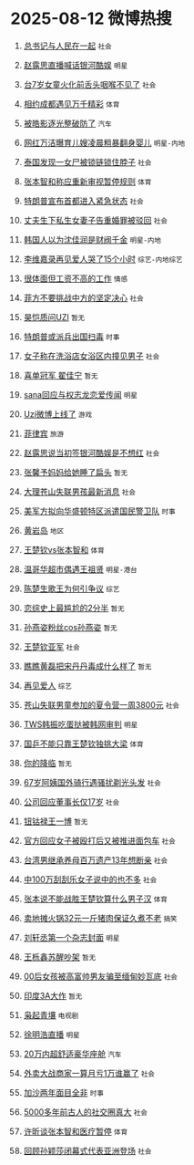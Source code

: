 # 2025-08-12 微博热搜 
1. [总书记与人民在一起](https://m.weibo.cn/search?containerid=100103type%3D1%26t%3D10%26q%3D%23%E6%80%BB%E4%B9%A6%E8%AE%B0%E4%B8%8E%E4%BA%BA%E6%B0%91%E5%9C%A8%E4%B8%80%E8%B5%B7%23&stream_entry_id=51&isnewpage=1&extparam=seat%3D1%26cate%3D10103%26q%3D%2523%25E6%2580%25BB%25E4%25B9%25A6%25E8%25AE%25B0%25E4%25B8%258E%25E4%25BA%25BA%25E6%25B0%2591%25E5%259C%25A8%25E4%25B8%2580%25E8%25B5%25B7%2523%26dgr%3D0%26filter_type%3Drealtimehot%26pos%3D0%26c_type%3D51%26stream_entry_id%3D51%26display_time%3D1754932911%26pre_seqid%3D17549329113829564898144) `社会` 

2. [赵露思直播喊话银河酷娱](https://m.weibo.cn/search?containerid=100103type%3D1%26t%3D10%26q%3D%23%E8%B5%B5%E9%9C%B2%E6%80%9D%E7%9B%B4%E6%92%AD%E5%96%8A%E8%AF%9D%E9%93%B6%E6%B2%B3%E9%85%B7%E5%A8%B1%23&stream_entry_id=31&isnewpage=1&extparam=seat%3D1%26cate%3D5001%26lcate%3D5001%26pos%3D0%26flag%3D2%26band_rank%3D1%26dgr%3D0%26filter_type%3Drealtimehot%26c_type%3D31%26realpos%3D1%26stream_entry_id%3D31%26q%3D%2523%25E8%25B5%25B5%25E9%259C%25B2%25E6%2580%259D%25E7%259B%25B4%25E6%2592%25AD%25E5%2596%258A%25E8%25AF%259D%25E9%2593%25B6%25E6%25B2%25B3%25E9%2585%25B7%25E5%25A8%25B1%2523%26display_time%3D1754932911%26pre_seqid%3D17549329113829564898144) `明星` 

3. [台7岁女童火化前舌头咽喉不见了](https://m.weibo.cn/search?containerid=100103type%3D1%26t%3D10%26q%3D%23%E5%8F%B07%E5%B2%81%E5%A5%B3%E7%AB%A5%E7%81%AB%E5%8C%96%E5%89%8D%E8%88%8C%E5%A4%B4%E5%92%BD%E5%96%89%E4%B8%8D%E8%A7%81%E4%BA%86%23&stream_entry_id=31&isnewpage=1&extparam=seat%3D1%26cate%3D5001%26lcate%3D5001%26pos%3D1%26flag%3D2%26band_rank%3D2%26dgr%3D0%26filter_type%3Drealtimehot%26c_type%3D31%26realpos%3D2%26stream_entry_id%3D31%26q%3D%2523%25E5%258F%25B07%25E5%25B2%2581%25E5%25A5%25B3%25E7%25AB%25A5%25E7%2581%25AB%25E5%258C%2596%25E5%2589%258D%25E8%2588%258C%25E5%25A4%25B4%25E5%2592%25BD%25E5%2596%2589%25E4%25B8%258D%25E8%25A7%2581%25E4%25BA%2586%2523%26display_time%3D1754932911%26pre_seqid%3D17549329113829564898144) `社会` 

4. [相约成都遇见万千精彩](https://m.weibo.cn/search?containerid=100103type%3D1%26t%3D10%26q%3D%23%E7%9B%B8%E7%BA%A6%E6%88%90%E9%83%BD%E9%81%87%E8%A7%81%E4%B8%87%E5%8D%83%E7%B2%BE%E5%BD%A9%23&stream_entry_id=31&isnewpage=1&extparam=seat%3D1%26cate%3D5001%26lcate%3D5001%26pos%3D2%26flag%3D0%26band_rank%3D3%26dgr%3D0%26filter_type%3Drealtimehot%26c_type%3D31%26realpos%3D3%26stream_entry_id%3D31%26q%3D%2523%25E7%259B%25B8%25E7%25BA%25A6%25E6%2588%2590%25E9%2583%25BD%25E9%2581%2587%25E8%25A7%2581%25E4%25B8%2587%25E5%258D%2583%25E7%25B2%25BE%25E5%25BD%25A9%2523%26display_time%3D1754932911%26pre_seqid%3D17549329113829564898144) `体育` 

5. [被皓影逐光整破防了](https://m.weibo.cn/search?containerid=100103type%3D1%26t%3D10%26q%3D%23%E8%A2%AB%E7%9A%93%E5%BD%B1%E9%80%90%E5%85%89%E6%95%B4%E7%A0%B4%E9%98%B2%E4%BA%86%23&stream_entry_id=31&isnewpage=1&extparam=seat%3D1%26cate%3D5001%26stream_entry_id%3D31%26pos%3D3%26topic_ad%3D1%26band_rank%3D4%26q%3D%2523%25E8%25A2%25AB%25E7%259A%2593%25E5%25BD%25B1%25E9%2580%2590%25E5%2585%2589%25E6%2595%25B4%25E7%25A0%25B4%25E9%2598%25B2%25E4%25BA%2586%2523%26dgr%3D0%26filter_type%3Drealtimehot%26adid%3D296193%26c_type%3D31%26is_ad_pos%3D1%26lcate%3D5001%26display_time%3D1754932911%26pre_seqid%3D17549329113829564898144) `汽车` 

6. [网红万洁曝育儿嫂凌晨粗暴翻身婴儿](https://m.weibo.cn/search?containerid=100103type%3D1%26t%3D10%26q%3D%23%E7%BD%91%E7%BA%A2%E4%B8%87%E6%B4%81%E6%9B%9D%E8%82%B2%E5%84%BF%E5%AB%82%E5%87%8C%E6%99%A8%E7%B2%97%E6%9A%B4%E7%BF%BB%E8%BA%AB%E5%A9%B4%E5%84%BF%23&stream_entry_id=31&isnewpage=1&extparam=seat%3D1%26cate%3D5001%26lcate%3D5001%26pos%3D4%26flag%3D1%26band_rank%3D4%26dgr%3D0%26filter_type%3Drealtimehot%26c_type%3D31%26realpos%3D4%26stream_entry_id%3D31%26q%3D%2523%25E7%25BD%2591%25E7%25BA%25A2%25E4%25B8%2587%25E6%25B4%2581%25E6%259B%259D%25E8%2582%25B2%25E5%2584%25BF%25E5%25AB%2582%25E5%2587%258C%25E6%2599%25A8%25E7%25B2%2597%25E6%259A%25B4%25E7%25BF%25BB%25E8%25BA%25AB%25E5%25A9%25B4%25E5%2584%25BF%2523%26display_time%3D1754932911%26pre_seqid%3D17549329113829564898144) `明星-内地` 

7. [泰国发现一女尸被锁链锁住脖子](https://m.weibo.cn/search?containerid=100103type%3D1%26t%3D10%26q%3D%23%E6%B3%B0%E5%9B%BD%E5%8F%91%E7%8E%B0%E4%B8%80%E5%A5%B3%E5%B0%B8%E8%A2%AB%E9%94%81%E9%93%BE%E9%94%81%E4%BD%8F%E8%84%96%E5%AD%90%23&stream_entry_id=31&isnewpage=1&extparam=seat%3D1%26cate%3D5001%26lcate%3D5001%26pos%3D5%26flag%3D2%26band_rank%3D5%26dgr%3D0%26filter_type%3Drealtimehot%26c_type%3D31%26realpos%3D5%26stream_entry_id%3D31%26q%3D%2523%25E6%25B3%25B0%25E5%259B%25BD%25E5%258F%2591%25E7%258E%25B0%25E4%25B8%2580%25E5%25A5%25B3%25E5%25B0%25B8%25E8%25A2%25AB%25E9%2594%2581%25E9%2593%25BE%25E9%2594%2581%25E4%25BD%258F%25E8%2584%2596%25E5%25AD%2590%2523%26display_time%3D1754932911%26pre_seqid%3D17549329113829564898144) `社会` 

8. [张本智和称应重新审视暂停规则](https://m.weibo.cn/search?containerid=100103type%3D1%26t%3D10%26q%3D%23%E5%BC%A0%E6%9C%AC%E6%99%BA%E5%92%8C%E7%A7%B0%E5%BA%94%E9%87%8D%E6%96%B0%E5%AE%A1%E8%A7%86%E6%9A%82%E5%81%9C%E8%A7%84%E5%88%99%23&stream_entry_id=31&isnewpage=1&extparam=seat%3D1%26cate%3D5001%26lcate%3D5001%26pos%3D6%26flag%3D1%26band_rank%3D6%26dgr%3D0%26filter_type%3Drealtimehot%26c_type%3D31%26realpos%3D6%26stream_entry_id%3D31%26q%3D%2523%25E5%25BC%25A0%25E6%259C%25AC%25E6%2599%25BA%25E5%2592%258C%25E7%25A7%25B0%25E5%25BA%2594%25E9%2587%258D%25E6%2596%25B0%25E5%25AE%25A1%25E8%25A7%2586%25E6%259A%2582%25E5%2581%259C%25E8%25A7%2584%25E5%2588%2599%2523%26display_time%3D1754932911%26pre_seqid%3D17549329113829564898144) `体育` 

9. [特朗普宣布首都进入紧急状态](https://m.weibo.cn/search?containerid=100103type%3D1%26t%3D10%26q%3D%23%E7%89%B9%E6%9C%97%E6%99%AE%E5%AE%A3%E5%B8%83%E9%A6%96%E9%83%BD%E8%BF%9B%E5%85%A5%E7%B4%A7%E6%80%A5%E7%8A%B6%E6%80%81%23&stream_entry_id=31&isnewpage=1&extparam=seat%3D1%26cate%3D5001%26lcate%3D5001%26pos%3D7%26flag%3D2%26band_rank%3D7%26dgr%3D0%26filter_type%3Drealtimehot%26c_type%3D31%26realpos%3D7%26stream_entry_id%3D31%26q%3D%2523%25E7%2589%25B9%25E6%259C%2597%25E6%2599%25AE%25E5%25AE%25A3%25E5%25B8%2583%25E9%25A6%2596%25E9%2583%25BD%25E8%25BF%259B%25E5%2585%25A5%25E7%25B4%25A7%25E6%2580%25A5%25E7%258A%25B6%25E6%2580%2581%2523%26display_time%3D1754932911%26pre_seqid%3D17549329113829564898144) `社会` 

10. [丈夫生下私生女妻子告重婚罪被驳回](https://m.weibo.cn/search?containerid=100103type%3D1%26t%3D10%26q%3D%23%E4%B8%88%E5%A4%AB%E7%94%9F%E4%B8%8B%E7%A7%81%E7%94%9F%E5%A5%B3%E5%A6%BB%E5%AD%90%E5%91%8A%E9%87%8D%E5%A9%9A%E7%BD%AA%E8%A2%AB%E9%A9%B3%E5%9B%9E%23&stream_entry_id=31&isnewpage=1&extparam=seat%3D1%26cate%3D5001%26lcate%3D5001%26pos%3D8%26flag%3D0%26band_rank%3D8%26dgr%3D0%26filter_type%3Drealtimehot%26c_type%3D31%26realpos%3D8%26stream_entry_id%3D31%26q%3D%2523%25E4%25B8%2588%25E5%25A4%25AB%25E7%2594%259F%25E4%25B8%258B%25E7%25A7%2581%25E7%2594%259F%25E5%25A5%25B3%25E5%25A6%25BB%25E5%25AD%2590%25E5%2591%258A%25E9%2587%258D%25E5%25A9%259A%25E7%25BD%25AA%25E8%25A2%25AB%25E9%25A9%25B3%25E5%259B%259E%2523%26display_time%3D1754932911%26pre_seqid%3D17549329113829564898144) `社会` 

11. [韩国人以为沈佳润是财阀千金](https://m.weibo.cn/search?containerid=100103type%3D1%26t%3D10%26q%3D%23%E9%9F%A9%E5%9B%BD%E4%BA%BA%E4%BB%A5%E4%B8%BA%E6%B2%88%E4%BD%B3%E6%B6%A6%E6%98%AF%E8%B4%A2%E9%98%80%E5%8D%83%E9%87%91%23&stream_entry_id=31&isnewpage=1&extparam=seat%3D1%26cate%3D5001%26lcate%3D5001%26pos%3D9%26flag%3D2%26band_rank%3D9%26dgr%3D0%26filter_type%3Drealtimehot%26c_type%3D31%26realpos%3D9%26stream_entry_id%3D31%26q%3D%2523%25E9%259F%25A9%25E5%259B%25BD%25E4%25BA%25BA%25E4%25BB%25A5%25E4%25B8%25BA%25E6%25B2%2588%25E4%25BD%25B3%25E6%25B6%25A6%25E6%2598%25AF%25E8%25B4%25A2%25E9%2598%2580%25E5%258D%2583%25E9%2587%2591%2523%26display_time%3D1754932911%26pre_seqid%3D17549329113829564898144) `明星-内地` 

12. [李维嘉录再见爱人哭了15个小时](https://m.weibo.cn/search?containerid=100103type%3D1%26t%3D10%26q%3D%23%E6%9D%8E%E7%BB%B4%E5%98%89%E5%BD%95%E5%86%8D%E8%A7%81%E7%88%B1%E4%BA%BA%E5%93%AD%E4%BA%8615%E4%B8%AA%E5%B0%8F%E6%97%B6%23&stream_entry_id=31&isnewpage=1&extparam=seat%3D1%26cate%3D5001%26lcate%3D5001%26pos%3D10%26flag%3D2%26band_rank%3D10%26dgr%3D0%26filter_type%3Drealtimehot%26c_type%3D31%26realpos%3D10%26stream_entry_id%3D31%26q%3D%2523%25E6%259D%258E%25E7%25BB%25B4%25E5%2598%2589%25E5%25BD%2595%25E5%2586%258D%25E8%25A7%2581%25E7%2588%25B1%25E4%25BA%25BA%25E5%2593%25AD%25E4%25BA%258615%25E4%25B8%25AA%25E5%25B0%258F%25E6%2597%25B6%2523%26display_time%3D1754932911%26pre_seqid%3D17549329113829564898144) `综艺-内地综艺` 

13. [很体面但工资不高的工作](https://m.weibo.cn/search?containerid=100103type%3D1%26t%3D10%26q%3D%E5%BE%88%E4%BD%93%E9%9D%A2%E4%BD%86%E5%B7%A5%E8%B5%84%E4%B8%8D%E9%AB%98%E7%9A%84%E5%B7%A5%E4%BD%9C&stream_entry_id=31&isnewpage=1&extparam=seat%3D1%26cate%3D5001%26lcate%3D5001%26pos%3D11%26flag%3D2%26band_rank%3D11%26dgr%3D0%26filter_type%3Drealtimehot%26c_type%3D31%26realpos%3D11%26stream_entry_id%3D31%26q%3D%25E5%25BE%2588%25E4%25BD%2593%25E9%259D%25A2%25E4%25BD%2586%25E5%25B7%25A5%25E8%25B5%2584%25E4%25B8%258D%25E9%25AB%2598%25E7%259A%2584%25E5%25B7%25A5%25E4%25BD%259C%26display_time%3D1754932911%26pre_seqid%3D17549329113829564898144) `情感` 

14. [菲方不要挑战中方的坚定决心](https://m.weibo.cn/search?containerid=100103type%3D1%26t%3D10%26q%3D%23%E8%8F%B2%E6%96%B9%E4%B8%8D%E8%A6%81%E6%8C%91%E6%88%98%E4%B8%AD%E6%96%B9%E7%9A%84%E5%9D%9A%E5%AE%9A%E5%86%B3%E5%BF%83%23&stream_entry_id=31&isnewpage=1&extparam=seat%3D1%26cate%3D5001%26lcate%3D5001%26pos%3D12%26flag%3D0%26band_rank%3D12%26dgr%3D0%26filter_type%3Drealtimehot%26c_type%3D31%26realpos%3D12%26stream_entry_id%3D31%26q%3D%2523%25E8%258F%25B2%25E6%2596%25B9%25E4%25B8%258D%25E8%25A6%2581%25E6%258C%2591%25E6%2588%2598%25E4%25B8%25AD%25E6%2596%25B9%25E7%259A%2584%25E5%259D%259A%25E5%25AE%259A%25E5%2586%25B3%25E5%25BF%2583%2523%26display_time%3D1754932911%26pre_seqid%3D17549329113829564898144) `社会` 

15. [昊恺质问UZI](https://m.weibo.cn/search?containerid=100103type%3D1%26t%3D10%26q%3D%E6%98%8A%E6%81%BA%E8%B4%A8%E9%97%AEUZI&stream_entry_id=31&isnewpage=1&extparam=seat%3D1%26cate%3D5001%26lcate%3D5001%26pos%3D13%26flag%3D0%26band_rank%3D13%26dgr%3D0%26filter_type%3Drealtimehot%26c_type%3D31%26realpos%3D13%26stream_entry_id%3D31%26q%3D%25E6%2598%258A%25E6%2581%25BA%25E8%25B4%25A8%25E9%2597%25AEUZI%26display_time%3D1754932911%26pre_seqid%3D17549329113829564898144) `暂无` 

16. [特朗普或派兵出国扫毒](https://m.weibo.cn/search?containerid=100103type%3D1%26t%3D10%26q%3D%23%E7%89%B9%E6%9C%97%E6%99%AE%E6%88%96%E6%B4%BE%E5%85%B5%E5%87%BA%E5%9B%BD%E6%89%AB%E6%AF%92%23&stream_entry_id=31&isnewpage=1&extparam=seat%3D1%26cate%3D5001%26lcate%3D5001%26pos%3D14%26flag%3D0%26band_rank%3D14%26dgr%3D0%26filter_type%3Drealtimehot%26c_type%3D31%26realpos%3D14%26stream_entry_id%3D31%26q%3D%2523%25E7%2589%25B9%25E6%259C%2597%25E6%2599%25AE%25E6%2588%2596%25E6%25B4%25BE%25E5%2585%25B5%25E5%2587%25BA%25E5%259B%25BD%25E6%2589%25AB%25E6%25AF%2592%2523%26display_time%3D1754932911%26pre_seqid%3D17549329113829564898144) `时事` 

17. [女子称在洗浴店女浴区内撞见男子](https://m.weibo.cn/search?containerid=100103type%3D1%26t%3D10%26q%3D%23%E5%A5%B3%E5%AD%90%E7%A7%B0%E5%9C%A8%E6%B4%97%E6%B5%B4%E5%BA%97%E5%A5%B3%E6%B5%B4%E5%8C%BA%E5%86%85%E6%92%9E%E8%A7%81%E7%94%B7%E5%AD%90%23&stream_entry_id=31&isnewpage=1&extparam=seat%3D1%26cate%3D5001%26lcate%3D5001%26pos%3D15%26flag%3D0%26band_rank%3D15%26dgr%3D0%26filter_type%3Drealtimehot%26c_type%3D31%26realpos%3D15%26stream_entry_id%3D31%26q%3D%2523%25E5%25A5%25B3%25E5%25AD%2590%25E7%25A7%25B0%25E5%259C%25A8%25E6%25B4%2597%25E6%25B5%25B4%25E5%25BA%2597%25E5%25A5%25B3%25E6%25B5%25B4%25E5%258C%25BA%25E5%2586%2585%25E6%2592%259E%25E8%25A7%2581%25E7%2594%25B7%25E5%25AD%2590%2523%26display_time%3D1754932911%26pre_seqid%3D17549329113829564898144) `社会` 

18. [喜单冠军 翟佳宁](https://m.weibo.cn/search?containerid=100103type%3D1%26t%3D10%26q%3D%E5%96%9C%E5%8D%95%E5%86%A0%E5%86%9B+%E7%BF%9F%E4%BD%B3%E5%AE%81&stream_entry_id=31&isnewpage=1&extparam=seat%3D1%26cate%3D5001%26lcate%3D5001%26pos%3D16%26flag%3D0%26band_rank%3D16%26dgr%3D0%26filter_type%3Drealtimehot%26c_type%3D31%26realpos%3D16%26stream_entry_id%3D31%26q%3D%25E5%2596%259C%25E5%258D%2595%25E5%2586%25A0%25E5%2586%259B%2520%25E7%25BF%259F%25E4%25BD%25B3%25E5%25AE%2581%26display_time%3D1754932911%26pre_seqid%3D17549329113829564898144) `暂无` 

19. [sana回应与权志龙恋爱传闻](https://m.weibo.cn/search?containerid=100103type%3D1%26t%3D10%26q%3D%23sana%E5%9B%9E%E5%BA%94%E4%B8%8E%E6%9D%83%E5%BF%97%E9%BE%99%E6%81%8B%E7%88%B1%E4%BC%A0%E9%97%BB%23&stream_entry_id=31&isnewpage=1&extparam=seat%3D1%26cate%3D5001%26lcate%3D5001%26pos%3D17%26flag%3D0%26band_rank%3D17%26dgr%3D0%26filter_type%3Drealtimehot%26c_type%3D31%26realpos%3D17%26stream_entry_id%3D31%26q%3D%2523sana%25E5%259B%259E%25E5%25BA%2594%25E4%25B8%258E%25E6%259D%2583%25E5%25BF%2597%25E9%25BE%2599%25E6%2581%258B%25E7%2588%25B1%25E4%25BC%25A0%25E9%2597%25BB%2523%26display_time%3D1754932911%26pre_seqid%3D17549329113829564898144) `明星` 

20. [Uzi微博上线了](https://m.weibo.cn/search?containerid=100103type%3D1%26t%3D10%26q%3D%23Uzi%E5%BE%AE%E5%8D%9A%E4%B8%8A%E7%BA%BF%E4%BA%86%23&stream_entry_id=31&isnewpage=1&extparam=seat%3D1%26cate%3D5001%26lcate%3D5001%26pos%3D18%26flag%3D1%26band_rank%3D18%26dgr%3D0%26filter_type%3Drealtimehot%26c_type%3D31%26realpos%3D18%26stream_entry_id%3D31%26q%3D%2523Uzi%25E5%25BE%25AE%25E5%258D%259A%25E4%25B8%258A%25E7%25BA%25BF%25E4%25BA%2586%2523%26display_time%3D1754932911%26pre_seqid%3D17549329113829564898144) `游戏` 

21. [菲律宾](https://m.weibo.cn/search?containerid=100103type%3D1%26t%3D10%26q%3D%E8%8F%B2%E5%BE%8B%E5%AE%BE&stream_entry_id=31&isnewpage=1&extparam=seat%3D1%26cate%3D5001%26lcate%3D5001%26pos%3D19%26flag%3D0%26band_rank%3D19%26dgr%3D0%26filter_type%3Drealtimehot%26c_type%3D31%26realpos%3D19%26stream_entry_id%3D31%26q%3D%25E8%258F%25B2%25E5%25BE%258B%25E5%25AE%25BE%26display_time%3D1754932911%26pre_seqid%3D17549329113829564898144) `旅游` 

22. [赵露思说当初签银河酷娱是不想红](https://m.weibo.cn/search?containerid=100103type%3D1%26t%3D10%26q%3D%23%E8%B5%B5%E9%9C%B2%E6%80%9D%E8%AF%B4%E5%BD%93%E5%88%9D%E7%AD%BE%E9%93%B6%E6%B2%B3%E9%85%B7%E5%A8%B1%E6%98%AF%E4%B8%8D%E6%83%B3%E7%BA%A2%23&stream_entry_id=31&isnewpage=1&extparam=seat%3D1%26cate%3D5001%26lcate%3D5001%26pos%3D20%26flag%3D0%26band_rank%3D20%26dgr%3D0%26filter_type%3Drealtimehot%26c_type%3D31%26realpos%3D20%26stream_entry_id%3D31%26q%3D%2523%25E8%25B5%25B5%25E9%259C%25B2%25E6%2580%259D%25E8%25AF%25B4%25E5%25BD%2593%25E5%2588%259D%25E7%25AD%25BE%25E9%2593%25B6%25E6%25B2%25B3%25E9%2585%25B7%25E5%25A8%25B1%25E6%2598%25AF%25E4%25B8%258D%25E6%2583%25B3%25E7%25BA%25A2%2523%26display_time%3D1754932911%26pre_seqid%3D17549329113829564898144) `社会` 

23. [张馨予妈妈给她睡了扁头](https://m.weibo.cn/search?containerid=100103type%3D1%26t%3D10%26q%3D%E5%BC%A0%E9%A6%A8%E4%BA%88%E5%A6%88%E5%A6%88%E7%BB%99%E5%A5%B9%E7%9D%A1%E4%BA%86%E6%89%81%E5%A4%B4&stream_entry_id=31&isnewpage=1&extparam=seat%3D1%26cate%3D5001%26lcate%3D5001%26pos%3D21%26flag%3D0%26band_rank%3D21%26dgr%3D0%26filter_type%3Drealtimehot%26c_type%3D31%26realpos%3D21%26stream_entry_id%3D31%26q%3D%25E5%25BC%25A0%25E9%25A6%25A8%25E4%25BA%2588%25E5%25A6%2588%25E5%25A6%2588%25E7%25BB%2599%25E5%25A5%25B9%25E7%259D%25A1%25E4%25BA%2586%25E6%2589%2581%25E5%25A4%25B4%26display_time%3D1754932911%26pre_seqid%3D17549329113829564898144) `暂无` 

24. [大理苍山失联男孩最新消息](https://m.weibo.cn/search?containerid=100103type%3D1%26t%3D10%26q%3D%23%E5%A4%A7%E7%90%86%E8%8B%8D%E5%B1%B1%E5%A4%B1%E8%81%94%E7%94%B7%E5%AD%A9%E6%9C%80%E6%96%B0%E6%B6%88%E6%81%AF%23&stream_entry_id=31&isnewpage=1&extparam=seat%3D1%26cate%3D5001%26lcate%3D5001%26pos%3D22%26flag%3D0%26band_rank%3D22%26dgr%3D0%26filter_type%3Drealtimehot%26c_type%3D31%26realpos%3D22%26stream_entry_id%3D31%26q%3D%2523%25E5%25A4%25A7%25E7%2590%2586%25E8%258B%258D%25E5%25B1%25B1%25E5%25A4%25B1%25E8%2581%2594%25E7%2594%25B7%25E5%25AD%25A9%25E6%259C%2580%25E6%2596%25B0%25E6%25B6%2588%25E6%2581%25AF%2523%26display_time%3D1754932911%26pre_seqid%3D17549329113829564898144) `社会` 

25. [美军方拟向华盛顿特区派遣国民警卫队](https://m.weibo.cn/search?containerid=100103type%3D1%26t%3D10%26q%3D%23%E7%BE%8E%E5%86%9B%E6%96%B9%E6%8B%9F%E5%90%91%E5%8D%8E%E7%9B%9B%E9%A1%BF%E7%89%B9%E5%8C%BA%E6%B4%BE%E9%81%A3%E5%9B%BD%E6%B0%91%E8%AD%A6%E5%8D%AB%E9%98%9F%23&stream_entry_id=31&isnewpage=1&extparam=seat%3D1%26cate%3D5001%26lcate%3D5001%26pos%3D23%26flag%3D0%26band_rank%3D23%26dgr%3D0%26filter_type%3Drealtimehot%26c_type%3D31%26realpos%3D23%26stream_entry_id%3D31%26q%3D%2523%25E7%25BE%258E%25E5%2586%259B%25E6%2596%25B9%25E6%258B%259F%25E5%2590%2591%25E5%258D%258E%25E7%259B%259B%25E9%25A1%25BF%25E7%2589%25B9%25E5%258C%25BA%25E6%25B4%25BE%25E9%2581%25A3%25E5%259B%25BD%25E6%25B0%2591%25E8%25AD%25A6%25E5%258D%25AB%25E9%2598%259F%2523%26display_time%3D1754932911%26pre_seqid%3D17549329113829564898144) `时事` 

26. [黄岩岛](https://m.weibo.cn/search?containerid=100103type%3D1%26t%3D10%26q%3D%E9%BB%84%E5%B2%A9%E5%B2%9B&stream_entry_id=31&isnewpage=1&extparam=seat%3D1%26cate%3D5001%26lcate%3D5001%26pos%3D24%26flag%3D0%26band_rank%3D24%26dgr%3D0%26filter_type%3Drealtimehot%26c_type%3D31%26realpos%3D24%26stream_entry_id%3D31%26q%3D%25E9%25BB%2584%25E5%25B2%25A9%25E5%25B2%259B%26display_time%3D1754932911%26pre_seqid%3D17549329113829564898144) `地区` 

27. [王楚钦vs张本智和](https://m.weibo.cn/search?containerid=100103type%3D1%26t%3D10%26q%3D%23%E7%8E%8B%E6%A5%9A%E9%92%A6vs%E5%BC%A0%E6%9C%AC%E6%99%BA%E5%92%8C%23&stream_entry_id=31&isnewpage=1&extparam=seat%3D1%26cate%3D5001%26lcate%3D5001%26pos%3D25%26flag%3D0%26band_rank%3D25%26dgr%3D0%26filter_type%3Drealtimehot%26c_type%3D31%26realpos%3D25%26stream_entry_id%3D31%26q%3D%2523%25E7%258E%258B%25E6%25A5%259A%25E9%2592%25A6vs%25E5%25BC%25A0%25E6%259C%25AC%25E6%2599%25BA%25E5%2592%258C%2523%26display_time%3D1754932911%26pre_seqid%3D17549329113829564898144) `体育` 

28. [温哥华超市偶遇王祖贤](https://m.weibo.cn/search?containerid=100103type%3D1%26t%3D10%26q%3D%23%E6%B8%A9%E5%93%A5%E5%8D%8E%E8%B6%85%E5%B8%82%E5%81%B6%E9%81%87%E7%8E%8B%E7%A5%96%E8%B4%A4%23&stream_entry_id=31&isnewpage=1&extparam=seat%3D1%26cate%3D5001%26lcate%3D5001%26pos%3D26%26flag%3D1%26band_rank%3D26%26dgr%3D0%26filter_type%3Drealtimehot%26c_type%3D31%26realpos%3D26%26stream_entry_id%3D31%26q%3D%2523%25E6%25B8%25A9%25E5%2593%25A5%25E5%258D%258E%25E8%25B6%2585%25E5%25B8%2582%25E5%2581%25B6%25E9%2581%2587%25E7%258E%258B%25E7%25A5%2596%25E8%25B4%25A4%2523%26display_time%3D1754932911%26pre_seqid%3D17549329113829564898144) `明星-港台` 

29. [陈楚生歌王为何引争议](https://m.weibo.cn/search?containerid=100103type%3D1%26t%3D10%26q%3D%23%E9%99%88%E6%A5%9A%E7%94%9F%E6%AD%8C%E7%8E%8B%E4%B8%BA%E4%BD%95%E5%BC%95%E4%BA%89%E8%AE%AE%23&stream_entry_id=31&isnewpage=1&extparam=seat%3D1%26cate%3D5001%26lcate%3D5001%26pos%3D27%26flag%3D0%26band_rank%3D27%26dgr%3D0%26filter_type%3Drealtimehot%26c_type%3D31%26realpos%3D27%26stream_entry_id%3D31%26q%3D%2523%25E9%2599%2588%25E6%25A5%259A%25E7%2594%259F%25E6%25AD%258C%25E7%258E%258B%25E4%25B8%25BA%25E4%25BD%2595%25E5%25BC%2595%25E4%25BA%2589%25E8%25AE%25AE%2523%26display_time%3D1754932911%26pre_seqid%3D17549329113829564898144) `综艺` 

30. [恋综史上最尴尬的2分半](https://m.weibo.cn/search?containerid=100103type%3D1%26t%3D10%26q%3D%E6%81%8B%E7%BB%BC%E5%8F%B2%E4%B8%8A%E6%9C%80%E5%B0%B4%E5%B0%AC%E7%9A%842%E5%88%86%E5%8D%8A&stream_entry_id=31&isnewpage=1&extparam=seat%3D1%26cate%3D5001%26lcate%3D5001%26pos%3D28%26flag%3D0%26band_rank%3D28%26dgr%3D0%26filter_type%3Drealtimehot%26c_type%3D31%26realpos%3D28%26stream_entry_id%3D31%26q%3D%25E6%2581%258B%25E7%25BB%25BC%25E5%258F%25B2%25E4%25B8%258A%25E6%259C%2580%25E5%25B0%25B4%25E5%25B0%25AC%25E7%259A%25842%25E5%2588%2586%25E5%258D%258A%26display_time%3D1754932911%26pre_seqid%3D17549329113829564898144) `暂无` 

31. [孙燕姿粉丝cos孙燕姿](https://m.weibo.cn/search?containerid=100103type%3D1%26t%3D10%26q%3D%E5%AD%99%E7%87%95%E5%A7%BF%E7%B2%89%E4%B8%9Dcos%E5%AD%99%E7%87%95%E5%A7%BF&stream_entry_id=31&isnewpage=1&extparam=seat%3D1%26cate%3D5001%26lcate%3D5001%26pos%3D29%26flag%3D1%26band_rank%3D29%26dgr%3D0%26filter_type%3Drealtimehot%26c_type%3D31%26realpos%3D29%26stream_entry_id%3D31%26q%3D%25E5%25AD%2599%25E7%2587%2595%25E5%25A7%25BF%25E7%25B2%2589%25E4%25B8%259Dcos%25E5%25AD%2599%25E7%2587%2595%25E5%25A7%25BF%26display_time%3D1754932911%26pre_seqid%3D17549329113829564898144) `暂无` 

32. [王楚钦亚军](https://m.weibo.cn/search?containerid=100103type%3D1%26t%3D10%26q%3D%23%E7%8E%8B%E6%A5%9A%E9%92%A6%E4%BA%9A%E5%86%9B%23&stream_entry_id=31&isnewpage=1&extparam=seat%3D1%26cate%3D5001%26lcate%3D5001%26pos%3D30%26flag%3D0%26band_rank%3D30%26dgr%3D0%26filter_type%3Drealtimehot%26c_type%3D31%26realpos%3D30%26stream_entry_id%3D31%26q%3D%2523%25E7%258E%258B%25E6%25A5%259A%25E9%2592%25A6%25E4%25BA%259A%25E5%2586%259B%2523%26display_time%3D1754932911%26pre_seqid%3D17549329113829564898144) `社会` 

33. [瞧瞧黄磊把宋丹丹毒成什么样了](https://m.weibo.cn/search?containerid=100103type%3D1%26t%3D10%26q%3D%E7%9E%A7%E7%9E%A7%E9%BB%84%E7%A3%8A%E6%8A%8A%E5%AE%8B%E4%B8%B9%E4%B8%B9%E6%AF%92%E6%88%90%E4%BB%80%E4%B9%88%E6%A0%B7%E4%BA%86&stream_entry_id=31&isnewpage=1&extparam=seat%3D1%26cate%3D5001%26lcate%3D5001%26pos%3D31%26flag%3D0%26band_rank%3D31%26dgr%3D0%26filter_type%3Drealtimehot%26c_type%3D31%26realpos%3D31%26stream_entry_id%3D31%26q%3D%25E7%259E%25A7%25E7%259E%25A7%25E9%25BB%2584%25E7%25A3%258A%25E6%258A%258A%25E5%25AE%258B%25E4%25B8%25B9%25E4%25B8%25B9%25E6%25AF%2592%25E6%2588%2590%25E4%25BB%2580%25E4%25B9%2588%25E6%25A0%25B7%25E4%25BA%2586%26display_time%3D1754932911%26pre_seqid%3D17549329113829564898144) `暂无` 

34. [再见爱人](https://m.weibo.cn/search?containerid=100103type%3D1%26t%3D10%26q%3D%E5%86%8D%E8%A7%81%E7%88%B1%E4%BA%BA&stream_entry_id=31&isnewpage=1&extparam=seat%3D1%26cate%3D5001%26lcate%3D5001%26pos%3D32%26flag%3D0%26band_rank%3D32%26dgr%3D0%26filter_type%3Drealtimehot%26c_type%3D31%26realpos%3D32%26stream_entry_id%3D31%26q%3D%25E5%2586%258D%25E8%25A7%2581%25E7%2588%25B1%25E4%25BA%25BA%26display_time%3D1754932911%26pre_seqid%3D17549329113829564898144) `综艺` 

35. [苍山失联男童参加的夏令营一周3800元](https://m.weibo.cn/search?containerid=100103type%3D1%26t%3D10%26q%3D%23%E8%8B%8D%E5%B1%B1%E5%A4%B1%E8%81%94%E7%94%B7%E7%AB%A5%E5%8F%82%E5%8A%A0%E7%9A%84%E5%A4%8F%E4%BB%A4%E8%90%A5%E4%B8%80%E5%91%A83800%E5%85%83%23&stream_entry_id=31&isnewpage=1&extparam=seat%3D1%26cate%3D5001%26lcate%3D5001%26pos%3D33%26flag%3D1%26band_rank%3D33%26dgr%3D0%26filter_type%3Drealtimehot%26c_type%3D31%26realpos%3D33%26stream_entry_id%3D31%26q%3D%2523%25E8%258B%258D%25E5%25B1%25B1%25E5%25A4%25B1%25E8%2581%2594%25E7%2594%25B7%25E7%25AB%25A5%25E5%258F%2582%25E5%258A%25A0%25E7%259A%2584%25E5%25A4%258F%25E4%25BB%25A4%25E8%2590%25A5%25E4%25B8%2580%25E5%2591%25A83800%25E5%2585%2583%2523%26display_time%3D1754932911%26pre_seqid%3D17549329113829564898144) `社会` 

36. [TWS韩振吃蛋挞被韩网审判](https://m.weibo.cn/search?containerid=100103type%3D1%26t%3D10%26q%3D%23TWS%E9%9F%A9%E6%8C%AF%E5%90%83%E8%9B%8B%E6%8C%9E%E8%A2%AB%E9%9F%A9%E7%BD%91%E5%AE%A1%E5%88%A4%23&stream_entry_id=31&isnewpage=1&extparam=seat%3D1%26cate%3D5001%26lcate%3D5001%26pos%3D34%26flag%3D0%26band_rank%3D34%26dgr%3D0%26filter_type%3Drealtimehot%26c_type%3D31%26realpos%3D34%26stream_entry_id%3D31%26q%3D%2523TWS%25E9%259F%25A9%25E6%258C%25AF%25E5%2590%2583%25E8%259B%258B%25E6%258C%259E%25E8%25A2%25AB%25E9%259F%25A9%25E7%25BD%2591%25E5%25AE%25A1%25E5%2588%25A4%2523%26display_time%3D1754932911%26pre_seqid%3D17549329113829564898144) `明星` 

37. [国乒不能只靠王楚钦独挑大梁](https://m.weibo.cn/search?containerid=100103type%3D1%26t%3D10%26q%3D%E5%9B%BD%E4%B9%92%E4%B8%8D%E8%83%BD%E5%8F%AA%E9%9D%A0%E7%8E%8B%E6%A5%9A%E9%92%A6%E7%8B%AC%E6%8C%91%E5%A4%A7%E6%A2%81&stream_entry_id=31&isnewpage=1&extparam=seat%3D1%26cate%3D5001%26lcate%3D5001%26pos%3D35%26flag%3D0%26band_rank%3D35%26dgr%3D0%26filter_type%3Drealtimehot%26c_type%3D31%26realpos%3D35%26stream_entry_id%3D31%26q%3D%25E5%259B%25BD%25E4%25B9%2592%25E4%25B8%258D%25E8%2583%25BD%25E5%258F%25AA%25E9%259D%25A0%25E7%258E%258B%25E6%25A5%259A%25E9%2592%25A6%25E7%258B%25AC%25E6%258C%2591%25E5%25A4%25A7%25E6%25A2%2581%26display_time%3D1754932911%26pre_seqid%3D17549329113829564898144) `体育` 

38. [你的降临](https://m.weibo.cn/search?containerid=100103type%3D1%26t%3D10%26q%3D%E4%BD%A0%E7%9A%84%E9%99%8D%E4%B8%B4&stream_entry_id=31&isnewpage=1&extparam=seat%3D1%26cate%3D5001%26lcate%3D5001%26pos%3D36%26flag%3D0%26band_rank%3D36%26dgr%3D0%26filter_type%3Drealtimehot%26c_type%3D31%26realpos%3D36%26stream_entry_id%3D31%26q%3D%25E4%25BD%25A0%25E7%259A%2584%25E9%2599%258D%25E4%25B8%25B4%26display_time%3D1754932911%26pre_seqid%3D17549329113829564898144) `暂无` 

39. [67岁阿姨国外骑行遇骚扰剃光头发](https://m.weibo.cn/search?containerid=100103type%3D1%26t%3D10%26q%3D%2367%E5%B2%81%E9%98%BF%E5%A7%A8%E5%9B%BD%E5%A4%96%E9%AA%91%E8%A1%8C%E9%81%87%E9%AA%9A%E6%89%B0%E5%89%83%E5%85%89%E5%A4%B4%E5%8F%91%23&stream_entry_id=31&isnewpage=1&extparam=seat%3D1%26cate%3D5001%26lcate%3D5001%26pos%3D37%26flag%3D0%26band_rank%3D37%26dgr%3D0%26filter_type%3Drealtimehot%26c_type%3D31%26realpos%3D37%26stream_entry_id%3D31%26q%3D%252367%25E5%25B2%2581%25E9%2598%25BF%25E5%25A7%25A8%25E5%259B%25BD%25E5%25A4%2596%25E9%25AA%2591%25E8%25A1%258C%25E9%2581%2587%25E9%25AA%259A%25E6%2589%25B0%25E5%2589%2583%25E5%2585%2589%25E5%25A4%25B4%25E5%258F%2591%2523%26display_time%3D1754932911%26pre_seqid%3D17549329113829564898144) `社会` 

40. [公司回应董事长仅17岁](https://m.weibo.cn/search?containerid=100103type%3D1%26t%3D10%26q%3D%23%E5%85%AC%E5%8F%B8%E5%9B%9E%E5%BA%94%E8%91%A3%E4%BA%8B%E9%95%BF%E4%BB%8517%E5%B2%81%23&stream_entry_id=31&isnewpage=1&extparam=seat%3D1%26cate%3D5001%26lcate%3D5001%26pos%3D38%26flag%3D0%26band_rank%3D38%26dgr%3D0%26filter_type%3Drealtimehot%26c_type%3D31%26realpos%3D38%26stream_entry_id%3D31%26q%3D%2523%25E5%2585%25AC%25E5%258F%25B8%25E5%259B%259E%25E5%25BA%2594%25E8%2591%25A3%25E4%25BA%258B%25E9%2595%25BF%25E4%25BB%258517%25E5%25B2%2581%2523%26display_time%3D1754932911%26pre_seqid%3D17549329113829564898144) `社会` 

41. [钮钴禄王一博](https://m.weibo.cn/search?containerid=100103type%3D1%26t%3D10%26q%3D%E9%92%AE%E9%92%B4%E7%A6%84%E7%8E%8B%E4%B8%80%E5%8D%9A&stream_entry_id=31&isnewpage=1&extparam=seat%3D1%26cate%3D5001%26lcate%3D5001%26pos%3D39%26flag%3D0%26band_rank%3D39%26dgr%3D0%26filter_type%3Drealtimehot%26c_type%3D31%26realpos%3D39%26stream_entry_id%3D31%26q%3D%25E9%2592%25AE%25E9%2592%25B4%25E7%25A6%2584%25E7%258E%258B%25E4%25B8%2580%25E5%258D%259A%26display_time%3D1754932911%26pre_seqid%3D17549329113829564898144) `暂无` 

42. [官方回应女子被殴打后又被推进面包车](https://m.weibo.cn/search?containerid=100103type%3D1%26t%3D10%26q%3D%23%E5%AE%98%E6%96%B9%E5%9B%9E%E5%BA%94%E5%A5%B3%E5%AD%90%E8%A2%AB%E6%AE%B4%E6%89%93%E5%90%8E%E5%8F%88%E8%A2%AB%E6%8E%A8%E8%BF%9B%E9%9D%A2%E5%8C%85%E8%BD%A6%23&stream_entry_id=31&isnewpage=1&extparam=seat%3D1%26cate%3D5001%26lcate%3D5001%26pos%3D40%26flag%3D1%26band_rank%3D40%26dgr%3D0%26filter_type%3Drealtimehot%26c_type%3D31%26realpos%3D40%26stream_entry_id%3D31%26q%3D%2523%25E5%25AE%2598%25E6%2596%25B9%25E5%259B%259E%25E5%25BA%2594%25E5%25A5%25B3%25E5%25AD%2590%25E8%25A2%25AB%25E6%25AE%25B4%25E6%2589%2593%25E5%2590%258E%25E5%258F%2588%25E8%25A2%25AB%25E6%258E%25A8%25E8%25BF%259B%25E9%259D%25A2%25E5%258C%2585%25E8%25BD%25A6%2523%26display_time%3D1754932911%26pre_seqid%3D17549329113829564898144) `社会` 

43. [台湾男继承养母百万遗产13年想断亲](https://m.weibo.cn/search?containerid=100103type%3D1%26t%3D10%26q%3D%23%E5%8F%B0%E6%B9%BE%E7%94%B7%E7%BB%A7%E6%89%BF%E5%85%BB%E6%AF%8D%E7%99%BE%E4%B8%87%E9%81%97%E4%BA%A713%E5%B9%B4%E6%83%B3%E6%96%AD%E4%BA%B2%23&stream_entry_id=31&isnewpage=1&extparam=seat%3D1%26cate%3D5001%26lcate%3D5001%26pos%3D41%26flag%3D0%26band_rank%3D41%26dgr%3D0%26filter_type%3Drealtimehot%26c_type%3D31%26realpos%3D41%26stream_entry_id%3D31%26q%3D%2523%25E5%258F%25B0%25E6%25B9%25BE%25E7%2594%25B7%25E7%25BB%25A7%25E6%2589%25BF%25E5%2585%25BB%25E6%25AF%258D%25E7%2599%25BE%25E4%25B8%2587%25E9%2581%2597%25E4%25BA%25A713%25E5%25B9%25B4%25E6%2583%25B3%25E6%2596%25AD%25E4%25BA%25B2%2523%26display_time%3D1754932911%26pre_seqid%3D17549329113829564898144) `社会` 

44. [中100万刮刮乐女子说中的也不多](https://m.weibo.cn/search?containerid=100103type%3D1%26t%3D10%26q%3D%23%E4%B8%AD100%E4%B8%87%E5%88%AE%E5%88%AE%E4%B9%90%E5%A5%B3%E5%AD%90%E8%AF%B4%E4%B8%AD%E7%9A%84%E4%B9%9F%E4%B8%8D%E5%A4%9A%23&stream_entry_id=31&isnewpage=1&extparam=seat%3D1%26cate%3D5001%26lcate%3D5001%26pos%3D42%26flag%3D0%26band_rank%3D42%26dgr%3D0%26filter_type%3Drealtimehot%26c_type%3D31%26realpos%3D42%26stream_entry_id%3D31%26q%3D%2523%25E4%25B8%25AD100%25E4%25B8%2587%25E5%2588%25AE%25E5%2588%25AE%25E4%25B9%2590%25E5%25A5%25B3%25E5%25AD%2590%25E8%25AF%25B4%25E4%25B8%25AD%25E7%259A%2584%25E4%25B9%259F%25E4%25B8%258D%25E5%25A4%259A%2523%26display_time%3D1754932911%26pre_seqid%3D17549329113829564898144) `社会` 

45. [张本说不能战胜王楚钦算什么男子汉](https://m.weibo.cn/search?containerid=100103type%3D1%26t%3D10%26q%3D%23%E5%BC%A0%E6%9C%AC%E8%AF%B4%E4%B8%8D%E8%83%BD%E6%88%98%E8%83%9C%E7%8E%8B%E6%A5%9A%E9%92%A6%E7%AE%97%E4%BB%80%E4%B9%88%E7%94%B7%E5%AD%90%E6%B1%89%23&stream_entry_id=31&isnewpage=1&extparam=seat%3D1%26cate%3D5001%26lcate%3D5001%26pos%3D43%26flag%3D0%26band_rank%3D43%26dgr%3D0%26filter_type%3Drealtimehot%26c_type%3D31%26realpos%3D43%26stream_entry_id%3D31%26q%3D%2523%25E5%25BC%25A0%25E6%259C%25AC%25E8%25AF%25B4%25E4%25B8%258D%25E8%2583%25BD%25E6%2588%2598%25E8%2583%259C%25E7%258E%258B%25E6%25A5%259A%25E9%2592%25A6%25E7%25AE%2597%25E4%25BB%2580%25E4%25B9%2588%25E7%2594%25B7%25E5%25AD%2590%25E6%25B1%2589%2523%26display_time%3D1754932911%26pre_seqid%3D17549329113829564898144) `体育` 

46. [卖地摊火锅32元一斤猪肉保证久煮不老](https://m.weibo.cn/search?containerid=100103type%3D1%26t%3D10%26q%3D%23%E5%8D%96%E5%9C%B0%E6%91%8A%E7%81%AB%E9%94%8532%E5%85%83%E4%B8%80%E6%96%A4%E7%8C%AA%E8%82%89%E4%BF%9D%E8%AF%81%E4%B9%85%E7%85%AE%E4%B8%8D%E8%80%81%23&stream_entry_id=31&isnewpage=1&extparam=seat%3D1%26cate%3D5001%26lcate%3D5001%26pos%3D44%26flag%3D0%26band_rank%3D44%26dgr%3D0%26filter_type%3Drealtimehot%26c_type%3D31%26realpos%3D44%26stream_entry_id%3D31%26q%3D%2523%25E5%258D%2596%25E5%259C%25B0%25E6%2591%258A%25E7%2581%25AB%25E9%2594%258532%25E5%2585%2583%25E4%25B8%2580%25E6%2596%25A4%25E7%258C%25AA%25E8%2582%2589%25E4%25BF%259D%25E8%25AF%2581%25E4%25B9%2585%25E7%2585%25AE%25E4%25B8%258D%25E8%2580%2581%2523%26display_time%3D1754932911%26pre_seqid%3D17549329113829564898144) `搞笑` 

47. [刘轩丞第一个杂志封面](https://m.weibo.cn/search?containerid=100103type%3D1%26t%3D10%26q%3D%23%E5%88%98%E8%BD%A9%E4%B8%9E%E7%AC%AC%E4%B8%80%E4%B8%AA%E6%9D%82%E5%BF%97%E5%B0%81%E9%9D%A2%23&stream_entry_id=31&isnewpage=1&extparam=seat%3D1%26cate%3D5001%26lcate%3D5001%26pos%3D45%26flag%3D0%26band_rank%3D45%26dgr%3D0%26filter_type%3Drealtimehot%26c_type%3D31%26realpos%3D45%26stream_entry_id%3D31%26q%3D%2523%25E5%2588%2598%25E8%25BD%25A9%25E4%25B8%259E%25E7%25AC%25AC%25E4%25B8%2580%25E4%25B8%25AA%25E6%259D%2582%25E5%25BF%2597%25E5%25B0%2581%25E9%259D%25A2%2523%26display_time%3D1754932911%26pre_seqid%3D17549329113829564898144) `明星` 

48. [王栎鑫苏醒吵架](https://m.weibo.cn/search?containerid=100103type%3D1%26t%3D10%26q%3D%E7%8E%8B%E6%A0%8E%E9%91%AB%E8%8B%8F%E9%86%92%E5%90%B5%E6%9E%B6&stream_entry_id=31&isnewpage=1&extparam=seat%3D1%26cate%3D5001%26lcate%3D5001%26pos%3D46%26flag%3D0%26band_rank%3D46%26dgr%3D0%26filter_type%3Drealtimehot%26c_type%3D31%26realpos%3D46%26stream_entry_id%3D31%26q%3D%25E7%258E%258B%25E6%25A0%258E%25E9%2591%25AB%25E8%258B%258F%25E9%2586%2592%25E5%2590%25B5%25E6%259E%25B6%26display_time%3D1754932911%26pre_seqid%3D17549329113829564898144) `暂无` 

49. [00后女孩被高富帅男友骗至缅甸妙瓦底](https://m.weibo.cn/search?containerid=100103type%3D1%26t%3D10%26q%3D%2300%E5%90%8E%E5%A5%B3%E5%AD%A9%E8%A2%AB%E9%AB%98%E5%AF%8C%E5%B8%85%E7%94%B7%E5%8F%8B%E9%AA%97%E8%87%B3%E7%BC%85%E7%94%B8%E5%A6%99%E7%93%A6%E5%BA%95%23&stream_entry_id=31&isnewpage=1&extparam=seat%3D1%26cate%3D5001%26lcate%3D5001%26pos%3D47%26flag%3D0%26band_rank%3D47%26dgr%3D0%26filter_type%3Drealtimehot%26c_type%3D31%26realpos%3D47%26stream_entry_id%3D31%26q%3D%252300%25E5%2590%258E%25E5%25A5%25B3%25E5%25AD%25A9%25E8%25A2%25AB%25E9%25AB%2598%25E5%25AF%258C%25E5%25B8%2585%25E7%2594%25B7%25E5%258F%258B%25E9%25AA%2597%25E8%2587%25B3%25E7%25BC%2585%25E7%2594%25B8%25E5%25A6%2599%25E7%2593%25A6%25E5%25BA%2595%2523%26display_time%3D1754932911%26pre_seqid%3D17549329113829564898144) `社会` 

50. [印度3A大作](https://m.weibo.cn/search?containerid=100103type%3D1%26t%3D10%26q%3D%E5%8D%B0%E5%BA%A63A%E5%A4%A7%E4%BD%9C&stream_entry_id=31&isnewpage=1&extparam=seat%3D1%26cate%3D5001%26lcate%3D5001%26pos%3D48%26flag%3D0%26band_rank%3D48%26dgr%3D0%26filter_type%3Drealtimehot%26c_type%3D31%26realpos%3D48%26stream_entry_id%3D31%26q%3D%25E5%258D%25B0%25E5%25BA%25A63A%25E5%25A4%25A7%25E4%25BD%259C%26display_time%3D1754932911%26pre_seqid%3D17549329113829564898144) `暂无` 

51. [枭起青壤](https://m.weibo.cn/search?containerid=100103type%3D1%26t%3D10%26q%3D%E6%9E%AD%E8%B5%B7%E9%9D%92%E5%A3%A4&stream_entry_id=31&isnewpage=1&extparam=seat%3D1%26cate%3D5001%26lcate%3D5001%26pos%3D49%26flag%3D0%26band_rank%3D49%26dgr%3D0%26filter_type%3Drealtimehot%26c_type%3D31%26realpos%3D49%26stream_entry_id%3D31%26q%3D%25E6%259E%25AD%25E8%25B5%25B7%25E9%259D%2592%25E5%25A3%25A4%26display_time%3D1754932911%26pre_seqid%3D17549329113829564898144) `电视剧` 

52. [徐明浩直播](https://m.weibo.cn/search?containerid=100103type%3D1%26t%3D10%26q%3D%E5%BE%90%E6%98%8E%E6%B5%A9%E7%9B%B4%E6%92%AD&stream_entry_id=31&isnewpage=1&extparam=seat%3D1%26cate%3D5001%26lcate%3D5001%26pos%3D50%26flag%3D0%26band_rank%3D50%26dgr%3D0%26filter_type%3Drealtimehot%26c_type%3D31%26realpos%3D50%26stream_entry_id%3D31%26q%3D%25E5%25BE%2590%25E6%2598%258E%25E6%25B5%25A9%25E7%259B%25B4%25E6%2592%25AD%26display_time%3D1754932911%26pre_seqid%3D17549329113829564898144) `明星` 

53. [20万内超舒适豪华座舱](https://m.weibo.cn/search?containerid=100103type%3D1%26t%3D10%26q%3D%2320%E4%B8%87%E5%86%85%E8%B6%85%E8%88%92%E9%80%82%E8%B1%AA%E5%8D%8E%E5%BA%A7%E8%88%B1%23&stream_entry_id=31&isnewpage=1&extparam=seat%3D1%26lcate%3D5001%26band_rank%3D7%26dgr%3D0%26topic_ad%3D1%26c_type%3D31%26is_ad_pos%3D1%26filter_type%3Drealtimehot%26cate%3D5001%26q%3D%252320%25E4%25B8%2587%25E5%2586%2585%25E8%25B6%2585%25E8%2588%2592%25E9%2580%2582%25E8%25B1%25AA%25E5%258D%258E%25E5%25BA%25A7%25E8%2588%25B1%2523%26adid%3D296575%26pos%3D6%26stream_entry_id%3D31%26display_time%3D1754929679%26pre_seqid%3D17549296799590543801103) `汽车` 

54. [外卖大战商家一算月亏1万谁赢了](https://m.weibo.cn/search?containerid=100103type%3D1%26t%3D10%26q%3D%23%E5%A4%96%E5%8D%96%E5%A4%A7%E6%88%98%E5%95%86%E5%AE%B6%E4%B8%80%E7%AE%97%E6%9C%88%E4%BA%8F1%E4%B8%87%E8%B0%81%E8%B5%A2%E4%BA%86%23&stream_entry_id=31&isnewpage=1&extparam=seat%3D1%26lcate%3D5001%26flag%3D1%26band_rank%3D28%26dgr%3D0%26realpos%3D28%26c_type%3D31%26cate%3D5001%26filter_type%3Drealtimehot%26q%3D%2523%25E5%25A4%2596%25E5%258D%2596%25E5%25A4%25A7%25E6%2588%2598%25E5%2595%2586%25E5%25AE%25B6%25E4%25B8%2580%25E7%25AE%2597%25E6%259C%2588%25E4%25BA%258F1%25E4%25B8%2587%25E8%25B0%2581%25E8%25B5%25A2%25E4%25BA%2586%2523%26pos%3D28%26stream_entry_id%3D31%26display_time%3D1754929679%26pre_seqid%3D17549296799590543801103) `社会` 

55. [加沙两年面目全非](https://m.weibo.cn/search?containerid=100103type%3D1%26t%3D10%26q%3D%23%E5%8A%A0%E6%B2%99%E4%B8%A4%E5%B9%B4%E9%9D%A2%E7%9B%AE%E5%85%A8%E9%9D%9E%23&stream_entry_id=31&isnewpage=1&extparam=seat%3D1%26lcate%3D5001%26flag%3D1%26band_rank%3D30%26dgr%3D0%26realpos%3D30%26c_type%3D31%26cate%3D5001%26filter_type%3Drealtimehot%26q%3D%2523%25E5%258A%25A0%25E6%25B2%2599%25E4%25B8%25A4%25E5%25B9%25B4%25E9%259D%25A2%25E7%259B%25AE%25E5%2585%25A8%25E9%259D%259E%2523%26pos%3D30%26stream_entry_id%3D31%26display_time%3D1754929679%26pre_seqid%3D17549296799590543801103) `时事` 

56. [5000多年前古人的社交圈真大](https://m.weibo.cn/search?containerid=100103type%3D1%26t%3D10%26q%3D%235000%E5%A4%9A%E5%B9%B4%E5%89%8D%E5%8F%A4%E4%BA%BA%E7%9A%84%E7%A4%BE%E4%BA%A4%E5%9C%88%E7%9C%9F%E5%A4%A7%23&stream_entry_id=31&isnewpage=1&extparam=seat%3D1%26lcate%3D5001%26flag%3D1%26band_rank%3D37%26dgr%3D0%26realpos%3D37%26c_type%3D31%26cate%3D5001%26filter_type%3Drealtimehot%26q%3D%25235000%25E5%25A4%259A%25E5%25B9%25B4%25E5%2589%258D%25E5%258F%25A4%25E4%25BA%25BA%25E7%259A%2584%25E7%25A4%25BE%25E4%25BA%25A4%25E5%259C%2588%25E7%259C%259F%25E5%25A4%25A7%2523%26pos%3D37%26stream_entry_id%3D31%26display_time%3D1754929679%26pre_seqid%3D17549296799590543801103) `社会` 

57. [许昕谈张本智和医疗暂停](https://m.weibo.cn/search?containerid=100103type%3D1%26t%3D10%26q%3D%23%E8%AE%B8%E6%98%95%E8%B0%88%E5%BC%A0%E6%9C%AC%E6%99%BA%E5%92%8C%E5%8C%BB%E7%96%97%E6%9A%82%E5%81%9C%23&stream_entry_id=31&isnewpage=1&extparam=seat%3D1%26lcate%3D5001%26flag%3D0%26band_rank%3D42%26dgr%3D0%26realpos%3D42%26c_type%3D31%26cate%3D5001%26filter_type%3Drealtimehot%26q%3D%2523%25E8%25AE%25B8%25E6%2598%2595%25E8%25B0%2588%25E5%25BC%25A0%25E6%259C%25AC%25E6%2599%25BA%25E5%2592%258C%25E5%258C%25BB%25E7%2596%2597%25E6%259A%2582%25E5%2581%259C%2523%26pos%3D42%26stream_entry_id%3D31%26display_time%3D1754929679%26pre_seqid%3D17549296799590543801103) `体育` 

58. [回顾孙颖莎闭幕式代表亚洲登场](https://m.weibo.cn/search?containerid=100103type%3D1%26t%3D10%26q%3D%23%E5%9B%9E%E9%A1%BE%E5%AD%99%E9%A2%96%E8%8E%8E%E9%97%AD%E5%B9%95%E5%BC%8F%E4%BB%A3%E8%A1%A8%E4%BA%9A%E6%B4%B2%E7%99%BB%E5%9C%BA%23&stream_entry_id=31&isnewpage=1&extparam=seat%3D1%26lcate%3D5001%26flag%3D1%26band_rank%3D48%26dgr%3D0%26realpos%3D48%26c_type%3D31%26cate%3D5001%26filter_type%3Drealtimehot%26q%3D%2523%25E5%259B%259E%25E9%25A1%25BE%25E5%25AD%2599%25E9%25A2%2596%25E8%258E%258E%25E9%2597%25AD%25E5%25B9%2595%25E5%25BC%258F%25E4%25BB%25A3%25E8%25A1%25A8%25E4%25BA%259A%25E6%25B4%25B2%25E7%2599%25BB%25E5%259C%25BA%2523%26pos%3D48%26stream_entry_id%3D31%26display_time%3D1754929679%26pre_seqid%3D17549296799590543801103) `社会` 
